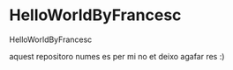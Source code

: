 HelloWorldByFrancesc
====================

HelloWorldByFrancesc

aquest repositoro numes es per mi no et deixo agafar res :)
